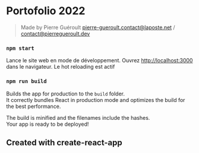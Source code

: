 # Portofolio 2022

> Made by Pierre Guéroult
> pierre-gueroult.contact@laposte.net / contact@pierregueroult.dev

### `npm start`

Lance le site web en mode de développement.
Ouvrez [http://localhost:3000](http://localhost:3000) dans le navigateur.
Le hot reloading est actif

### `npm run build`

Builds the app for production to the `build` folder.\
It correctly bundles React in production mode and optimizes the build for the best performance.

The build is minified and the filenames include the hashes.\
Your app is ready to be deployed!

## Created with create-react-app
